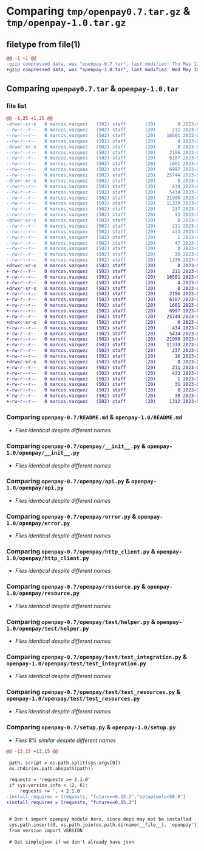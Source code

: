 # Comparing `tmp/openpay0.7.tar.gz` & `tmp/openpay-1.0.tar.gz`

## filetype from file(1)

```diff
@@ -1 +1 @@
-gzip compressed data, was "openpay-0.7.tar", last modified: Thu May 11 18:48:18 2023, max compression
+gzip compressed data, was "openpay-1.0.tar", last modified: Wed May 10 20:14:12 2023, max compression
```

## Comparing `openpay0.7.tar` & `openpay-1.0.tar`

### file list

```diff
@@ -1,25 +1,25 @@
-drwxr-xr-x   0 marcos.vazquez   (502) staff       (20)        0 2023-05-11 18:48:18.338669 openpay-0.7/
--rw-r--r--   0 marcos.vazquez   (502) staff       (20)      211 2023-05-11 18:48:18.338346 openpay-0.7/PKG-INFO
--rw-r--r--   0 marcos.vazquez   (502) staff       (20)    16581 2023-04-28 23:58:01.000000 openpay-0.7/README.md
--rw-r--r--   0 marcos.vazquez   (502) staff       (20)        4 2023-05-11 16:31:49.000000 openpay-0.7/VERSION
-drwxr-xr-x   0 marcos.vazquez   (502) staff       (20)        0 2023-05-11 18:48:18.309845 openpay-0.7/openpay/
--rw-r--r--   0 marcos.vazquez   (502) staff       (20)     2196 2023-05-10 19:52:12.000000 openpay-0.7/openpay/__init__.py
--rw-r--r--   0 marcos.vazquez   (502) staff       (20)     6187 2023-04-18 15:51:40.000000 openpay-0.7/openpay/api.py
--rw-r--r--   0 marcos.vazquez   (502) staff       (20)     1601 2023-04-18 15:51:40.000000 openpay-0.7/openpay/error.py
--rw-r--r--   0 marcos.vazquez   (502) staff       (20)     6997 2023-04-18 15:51:40.000000 openpay-0.7/openpay/http_client.py
--rw-r--r--   0 marcos.vazquez   (502) staff       (20)    25744 2023-04-18 15:51:40.000000 openpay-0.7/openpay/resource.py
-drwxr-xr-x   0 marcos.vazquez   (502) staff       (20)        0 2023-05-11 18:48:18.336987 openpay-0.7/openpay/test/
--rw-r--r--   0 marcos.vazquez   (502) staff       (20)      434 2023-04-18 15:51:40.000000 openpay-0.7/openpay/test/__init__.py
--rw-r--r--   0 marcos.vazquez   (502) staff       (20)     5434 2023-04-18 15:51:40.000000 openpay-0.7/openpay/test/helper.py
--rw-r--r--   0 marcos.vazquez   (502) staff       (20)    21990 2023-04-18 15:51:40.000000 openpay-0.7/openpay/test/test_integration.py
--rw-r--r--   0 marcos.vazquez   (502) staff       (20)    11339 2023-04-18 15:51:40.000000 openpay-0.7/openpay/test/test_resources.py
--rw-r--r--   0 marcos.vazquez   (502) staff       (20)      237 2023-04-18 15:51:40.000000 openpay-0.7/openpay/util.py
--rw-r--r--   0 marcos.vazquez   (502) staff       (20)       15 2023-05-11 18:40:58.000000 openpay-0.7/openpay/version.py
-drwxr-xr-x   0 marcos.vazquez   (502) staff       (20)        0 2023-05-11 18:48:18.326864 openpay-0.7/openpay.egg-info/
--rw-r--r--   0 marcos.vazquez   (502) staff       (20)      211 2023-05-11 18:48:18.000000 openpay-0.7/openpay.egg-info/PKG-INFO
--rw-r--r--   0 marcos.vazquez   (502) staff       (20)      433 2023-05-11 18:48:18.000000 openpay-0.7/openpay.egg-info/SOURCES.txt
--rw-r--r--   0 marcos.vazquez   (502) staff       (20)        1 2023-05-11 18:48:18.000000 openpay-0.7/openpay.egg-info/dependency_links.txt
--rw-r--r--   0 marcos.vazquez   (502) staff       (20)       47 2023-05-11 18:48:18.000000 openpay-0.7/openpay.egg-info/requires.txt
--rw-r--r--   0 marcos.vazquez   (502) staff       (20)        8 2023-05-11 18:48:18.000000 openpay-0.7/openpay.egg-info/top_level.txt
--rw-r--r--   0 marcos.vazquez   (502) staff       (20)       38 2023-05-11 18:48:18.338772 openpay-0.7/setup.cfg
--rw-r--r--   0 marcos.vazquez   (502) staff       (20)     1330 2023-05-11 18:42:38.000000 openpay-0.7/setup.py
+drwxr-xr-x   0 marcos.vazquez   (502) staff       (20)        0 2023-05-10 20:14:12.265625 openpay-1.0/
+-rw-r--r--   0 marcos.vazquez   (502) staff       (20)      211 2023-05-10 20:14:12.265194 openpay-1.0/PKG-INFO
+-rw-r--r--   0 marcos.vazquez   (502) staff       (20)    16581 2023-04-28 23:58:01.000000 openpay-1.0/README.md
+-rw-r--r--   0 marcos.vazquez   (502) staff       (20)        4 2023-05-10 19:15:34.000000 openpay-1.0/VERSION
+drwxr-xr-x   0 marcos.vazquez   (502) staff       (20)        0 2023-05-10 20:14:12.233664 openpay-1.0/openpay/
+-rw-r--r--   0 marcos.vazquez   (502) staff       (20)     2196 2023-05-10 19:52:12.000000 openpay-1.0/openpay/__init__.py
+-rw-r--r--   0 marcos.vazquez   (502) staff       (20)     6187 2023-04-18 15:51:40.000000 openpay-1.0/openpay/api.py
+-rw-r--r--   0 marcos.vazquez   (502) staff       (20)     1601 2023-04-18 15:51:40.000000 openpay-1.0/openpay/error.py
+-rw-r--r--   0 marcos.vazquez   (502) staff       (20)     6997 2023-04-18 15:51:40.000000 openpay-1.0/openpay/http_client.py
+-rw-r--r--   0 marcos.vazquez   (502) staff       (20)    25744 2023-04-18 15:51:40.000000 openpay-1.0/openpay/resource.py
+drwxr-xr-x   0 marcos.vazquez   (502) staff       (20)        0 2023-05-10 20:14:12.264248 openpay-1.0/openpay/test/
+-rw-r--r--   0 marcos.vazquez   (502) staff       (20)      434 2023-04-18 15:51:40.000000 openpay-1.0/openpay/test/__init__.py
+-rw-r--r--   0 marcos.vazquez   (502) staff       (20)     5434 2023-04-18 15:51:40.000000 openpay-1.0/openpay/test/helper.py
+-rw-r--r--   0 marcos.vazquez   (502) staff       (20)    21990 2023-04-18 15:51:40.000000 openpay-1.0/openpay/test/test_integration.py
+-rw-r--r--   0 marcos.vazquez   (502) staff       (20)    11339 2023-04-18 15:51:40.000000 openpay-1.0/openpay/test/test_resources.py
+-rw-r--r--   0 marcos.vazquez   (502) staff       (20)      237 2023-04-18 15:51:40.000000 openpay-1.0/openpay/util.py
+-rw-r--r--   0 marcos.vazquez   (502) staff       (20)       16 2023-04-18 15:51:40.000000 openpay-1.0/openpay/version.py
+drwxr-xr-x   0 marcos.vazquez   (502) staff       (20)        0 2023-05-10 20:14:12.253673 openpay-1.0/openpay.egg-info/
+-rw-r--r--   0 marcos.vazquez   (502) staff       (20)      211 2023-05-10 20:14:12.000000 openpay-1.0/openpay.egg-info/PKG-INFO
+-rw-r--r--   0 marcos.vazquez   (502) staff       (20)      433 2023-05-10 20:14:12.000000 openpay-1.0/openpay.egg-info/SOURCES.txt
+-rw-r--r--   0 marcos.vazquez   (502) staff       (20)        1 2023-05-10 20:14:12.000000 openpay-1.0/openpay.egg-info/dependency_links.txt
+-rw-r--r--   0 marcos.vazquez   (502) staff       (20)       31 2023-05-10 20:14:12.000000 openpay-1.0/openpay.egg-info/requires.txt
+-rw-r--r--   0 marcos.vazquez   (502) staff       (20)        8 2023-05-10 20:14:12.000000 openpay-1.0/openpay.egg-info/top_level.txt
+-rw-r--r--   0 marcos.vazquez   (502) staff       (20)       38 2023-05-10 20:14:12.265682 openpay-1.0/setup.cfg
+-rw-r--r--   0 marcos.vazquez   (502) staff       (20)     1312 2023-04-18 15:51:40.000000 openpay-1.0/setup.py
```

### Comparing `openpay-0.7/README.md` & `openpay-1.0/README.md`

 * *Files identical despite different names*

### Comparing `openpay-0.7/openpay/__init__.py` & `openpay-1.0/openpay/__init__.py`

 * *Files identical despite different names*

### Comparing `openpay-0.7/openpay/api.py` & `openpay-1.0/openpay/api.py`

 * *Files identical despite different names*

### Comparing `openpay-0.7/openpay/error.py` & `openpay-1.0/openpay/error.py`

 * *Files identical despite different names*

### Comparing `openpay-0.7/openpay/http_client.py` & `openpay-1.0/openpay/http_client.py`

 * *Files identical despite different names*

### Comparing `openpay-0.7/openpay/resource.py` & `openpay-1.0/openpay/resource.py`

 * *Files identical despite different names*

### Comparing `openpay-0.7/openpay/test/helper.py` & `openpay-1.0/openpay/test/helper.py`

 * *Files identical despite different names*

### Comparing `openpay-0.7/openpay/test/test_integration.py` & `openpay-1.0/openpay/test/test_integration.py`

 * *Files identical despite different names*

### Comparing `openpay-0.7/openpay/test/test_resources.py` & `openpay-1.0/openpay/test/test_resources.py`

 * *Files identical despite different names*

### Comparing `openpay-0.7/setup.py` & `openpay-1.0/setup.py`

 * *Files 8% similar despite different names*

```diff
@@ -13,15 +13,15 @@
 
 path, script = os.path.split(sys.argv[0])
 os.chdir(os.path.abspath(path))
 
 requests = 'requests >= 2.1.0'
 if sys.version_info < (2, 6):
     requests += ', < 2.1.0'
-install_requires = [requests, "future==0.15.2","setuptools<58.0"]
+install_requires = [requests, "future==0.15.2"]
 
 
 # Don't import openpay module here, since deps may not be installed
 sys.path.insert(0, os.path.join(os.path.dirname(__file__), 'openpay'))
 from version import VERSION
 
 # Get simplejson if we don't already have json
```

